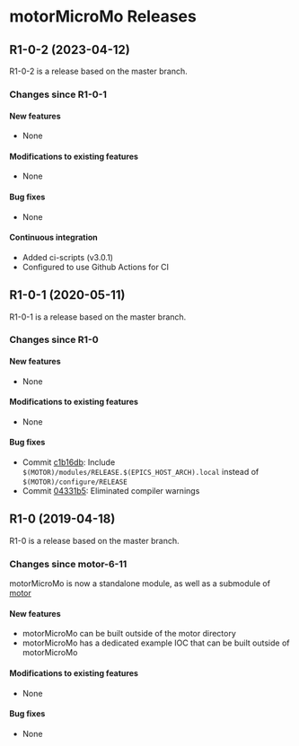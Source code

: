 # motorMicroMo Releases

## __R1-0-2 (2023-04-12)__
R1-0-2 is a release based on the master branch.

### Changes since R1-0-1

#### New features
* None

#### Modifications to existing features
* None

#### Bug fixes
* None

#### Continuous integration
* Added ci-scripts (v3.0.1)
* Configured to use Github Actions for CI

## __R1-0-1 (2020-05-11)__
R1-0-1 is a release based on the master branch.  

### Changes since R1-0

#### New features
* None

#### Modifications to existing features
* None

#### Bug fixes
* Commit [c1b16db](https://github.com/epics-motor/motorMicroMo/commit/c1b16db9a8af59b85ce1253f7482a880b1b92103): Include ``$(MOTOR)/modules/RELEASE.$(EPICS_HOST_ARCH).local`` instead of ``$(MOTOR)/configure/RELEASE``
* Commit [04331b5](https://github.com/epics-motor/motorMicroMo/commit/04331b5cfa223a530591a6f2273b414531d8d151): Eliminated compiler warnings

## __R1-0 (2019-04-18)__
R1-0 is a release based on the master branch.  

### Changes since motor-6-11

motorMicroMo is now a standalone module, as well as a submodule of [motor](https://github.com/epics-modules/motor)

#### New features
* motorMicroMo can be built outside of the motor directory
* motorMicroMo has a dedicated example IOC that can be built outside of motorMicroMo

#### Modifications to existing features
* None

#### Bug fixes
* None
